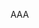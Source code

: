 AAA

<!-- import layui -->
<script>
layui.use(function(){
  var MOD_NAME = layui.MOD_NAME;


});
</script>
